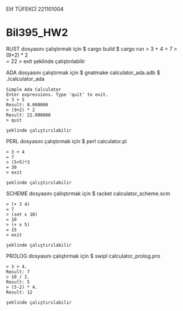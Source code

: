Elif TÜFEKCİ 221101004
# Bil395_HW2

RUST dosyasını çalıştırmak için
    $ cargo build
    $ cargo run
    > 3 + 4
    = 7
    > (9+2) * 2    
    = 22
    > exit
    şeklinde çalıştırılabilir


ADA dosyasını çalıştırmak için
    $ gnatmake calculator_ada.adb
    $ ./calculator_ada

    Simple Ada Calculator
    Enter expressions. Type 'quit' to exit.
    > 3 + 5
    Result: 8.000000
    > (9+2) * 2
    Result: 22.000000
    > quit

    şeklinde çalıştırılabilir

PERL dosyasını çalıştırmak için
    $ perl calculator.pl

    > 3 + 4
    = 7
    > (5+5)*3
    = 30
    > exit

    şeklinde çalıştırılabilir

SCHEME dosyasını çallıştırmak için
    $ racket calculator_scheme.scm

    > (+ 3 4)
    = 7
    > (set x 10)
    = 10
    > (+ x 5)
    = 15
    > exit

    şeklinde çalıştırılabilir

PROLOG dosyasını çalıştırmak için
    $ swipl calculator_prolog.pro

    > 3 + 4.
    Result: 7
    > 10 / 2.
    Result: 5
    > (5-2) * 4.
    Result: 12

    şeklinde çalıştırılabilir
